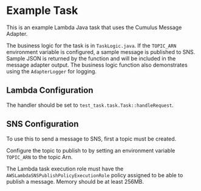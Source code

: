 # Example Task

This is an example Lambda Java task that uses the Cumulus Message Adapter. 

The business logic for the task is in `TaskLogic.java`. If the `TOPIC_ARN` environment variable is configured, a sample message is published to SNS. Sample JSON is returned by the function and will be included in the message adapter output. The business logic function also demonstrates using the `AdapterLogger` for logging.

## Lambda Configuration

The handler should be set to `test_task.task.Task::handleRequest`.

## SNS Configuration

To use this to send a message to SNS, first a topic must be created. 

Configure the topic to publish to by setting an environment variable `TOPIC_ARN` to the topic Arn.

The Lambda task execution role must have the `AWSLambdaSNSPublishPolicyExecutionRole` policy assigned to be able to publish a message. Memory should be at least 256MB.
